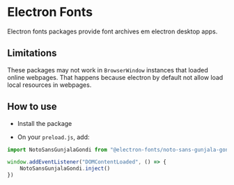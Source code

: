 # Electron Fonts

Electron fonts packages provide font archives em electron desktop apps.

## Limitations

These packages may not work in `BrowserWindow` instances that loaded online webpages. That happens because electron by default not allow load local resources in webpages.

## How to use

* Install the package

* On your `preload.js`, add:

```ts
import NotoSansGunjalaGondi from "@electron-fonts/noto-sans-gunjala-gondi"

window.addEventListener("DOMContentLoaded", () => {
    NotoSansGunjalaGondi.inject()
})
```